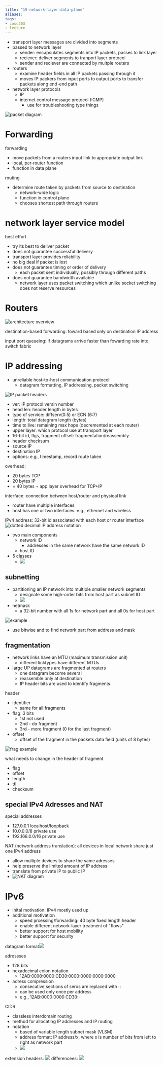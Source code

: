 ```yaml
---
title: "19-network-layer-data-plane"
aliases: 
tags: 
- cosc203
- lecture
---
```


- transport layer messages are divided into segments
- passed to network layer
	- sender: encapsulates segments into IP packets, passes to link layer
	- reciever: deliver segments to tranport layer protocol
	- sender and reciever are connected by multple routers
- routers
	- examine header fields in all IP packets passing through it
	- moves IP packers from input ports to output ports to transfer packets along end-end path
- network layer protocols
	- IP
	- internet control message protocol (ICMP)
		- use for troubleshooting type things

![packet diagram](https://i.imgur.com/Y9ue6gE.png)

# Forwarding
forwarding
- move packets from a routers input link to appropriate output link
- local, per-router function
- function in data plane

routing
- determine route taken by packets from source to destination
	- network-wide logic
	- function in control plane
	- chooses shortest path through routers

# network layer service model
best effort
- try its best to deliver packet
- does not guarantee successful delivery
- transport layer provides reliability
- no big deal if packet is lost
- does not guarantee timing or order of delivery
	- each packet sent individually, possibly through different paths
- does not guarantee bandwidth available
	- network layer uses packet switching which unlike socket switching does not reserve resources

# Routers
![architecture overview](https://i.imgur.com/fNTeZnZ.png)

destination-based forwarding: foward based only on destination IP address

input port queueing: if datagrams arrive faster than fowarding rate into switch fabric

# IP addressing
- unreliable host-to-host communication protocol
	- datagram formatting, IP addressing, packet switching

![IP packet headers](https://i.imgur.com/2ehI0Kq.png)
- ver: IP protocol versin number
- head len: header length in bytes
- type of service: diffserv(0:5) or ECN (6:7)
- length: total datagram length (bytes)
- time to live: remaining max hops (decremented at each router)
- upper layer: which protocol use at transport layer
- 16-bit id, flgs, fragment offset: fragmentation/reassembly
- header checksum
- source IP
- destination IP
- options: e.g., timestamp, record route taken

overhead:
- 20 bytes TCP
- 20 bytes IP
- = 40 bytes + app layer overhead for TCP+IP


interface: connection between host/router and physical link
- router have multiple interfaces
- host has one or two interfaces :e.g., ethernet and wireless

IPv4 address: 32-bit id associated with each host or router interface
![dotted decimal IP address notation](https://i.imgur.com/N0hB8u8.png)
- two main components
	- network ID
		- addresses in the same network have the same network ID
	- host ID
- 5 classes
	- ![](https://i.imgur.com/9dOLoyr.png)

## subnetting
- partitioning an IP network into multiple smaller network segments
	- designate some high-order bits from host part as subnet ID
	- ![](https://i.imgur.com/wGjPOJb.png)
- netmask
	- a 32-bit number with all 1s for network part and all 0s for host part

![example](https://i.imgur.com/7COPiAh.png)
- use bitwise and to find network part from address and mask


## fragmentation
- network links have an MTU (maximum transmission unit)
	- different linktypes have different MTUs
- large UP datagrams are fragmented at routers
	- one datagram become several
	- reassemble only at destination
	- IP header bits are used to identify fragments


header
- identifier
	- same for all fragments
- flag: 3 bits
	- 1st not used
	- 2nd - do fragment
	- 3rd - more fragment (0 for the last fragment)
- offset
	- offset of the fragment in the packets data field (units of 8 bytes)

![frag example](https://i.imgur.com/eENmMTd.png)

what needs to change in the header of fragment
- flag
- offset
- length
- ttl
- checksum

## special IPv4 Adresses and NAT
special addresses
- 127.0.0.1 localhost/loopback
- 10.0.0.0/8 private use
- 192.168.0.0/16 private use

NAT (network address translation): all devices in local network share just one IPv4 address
- allow multiple devices to share the same adresses
- help preserve the limited amount of IP address
- translate from private IP to public IP
- ![NAT diagram](https://i.imgur.com/fU7hTbO.png)

# IPv6
- inital motivation: IPv4 mostly used up
- additional motivation
	- speed prcessing/forwarding: 40 byte fixed length header
	- enable different network-layer treatment of "flows"
	- better support for host mobility
	- better support for security

datagram format![](https://i.imgur.com/6O7jPQg.png)

adressses
- 128 bits
- hexadecimal colon notation
	- 12AB:0000:0000:CD30:0000:0000:0000:0000
- adress compression
	- consecutive sections of seros are replaced with ::
	- can be used only once per address
	- e.g., 12AB:0000:0000:CD30::

CIDR
- classless interdomain routing
- method for allocating IP addresses and IP routing
- notation
	- based of variable length subnet mask (VLSM)
	- address format: IP address/x, where x is number of bits from left to right as network part
	- ![](https://i.imgur.com/n681AV1.png)

extension headers: ![](https://i.imgur.com/8rM3clb.png)
differencees: ![](https://i.imgur.com/cWKDpEY.png)

